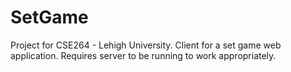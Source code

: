 # SetGame
Project for CSE264 - Lehigh University. Client for a set game web application.
Requires server to be running to work appropriately.
